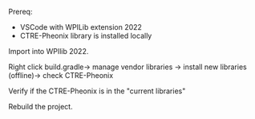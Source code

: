 Prereq:
* VSCode with WPILib extension 2022
* CTRE-Pheonix library is installed locally

Import into WPIlib 2022.


Right click build.gradle-> manage vendor libraries -> install new libraries (offline)-> check CTRE-Pheonix

Verify if the CTRE-Pheonix is in the "current libraries"

Rebuild the project.
